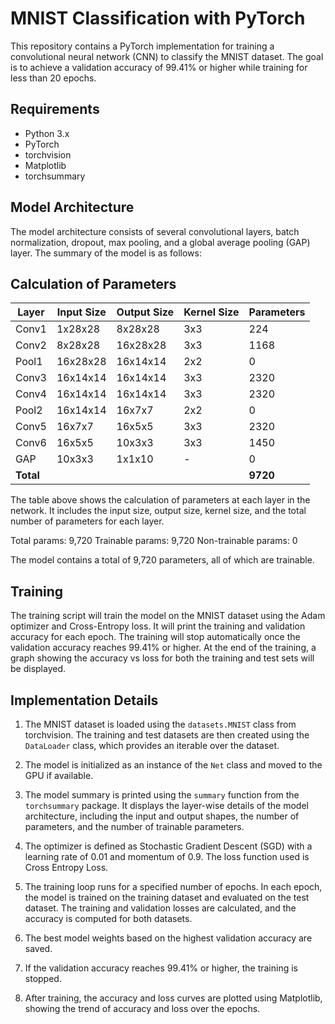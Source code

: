 # MNIST Classification with PyTorch

This repository contains a PyTorch implementation for training a convolutional neural network (CNN) to classify the MNIST dataset. The goal is to achieve a validation accuracy of 99.41% or higher while training for less than 20 epochs.

## Requirements

- Python 3.x
- PyTorch
- torchvision
- Matplotlib
- torchsummary

## Model Architecture

The model architecture consists of several convolutional layers, batch normalization, dropout, max pooling, and a global average pooling (GAP) layer. The summary of the model is as follows:

## Calculation of Parameters

| Layer         | Input Size | Output Size | Kernel Size | Parameters |
|---------------|------------|-------------|-------------|------------|
| Conv1         | 1x28x28    | 8x28x28     | 3x3         | 224        |
| Conv2         | 8x28x28    | 16x28x28    | 3x3         | 1168       |
| Pool1         | 16x28x28   | 16x14x14    | 2x2         | 0          |
| Conv3         | 16x14x14   | 16x14x14    | 3x3         | 2320       |
| Conv4         | 16x14x14   | 16x14x14    | 3x3         | 2320       |
| Pool2         | 16x14x14   | 16x7x7      | 2x2         | 0          |
| Conv5         | 16x7x7     | 16x5x5      | 3x3         | 2320       |
| Conv6         | 16x5x5     | 10x3x3      | 3x3         | 1450       |
| GAP           | 10x3x3     | 1x1x10      | -           | 0          |
| **Total**     |            |             |             | **9720**   |

The table above shows the calculation of parameters at each layer in the network. It includes the input size, output size, kernel size, and the total number of parameters for each layer.

Total params: 9,720
Trainable params: 9,720
Non-trainable params: 0

The model contains a total of 9,720 parameters, all of which are trainable.

## Training

The training script will train the model on the MNIST dataset using the Adam optimizer and Cross-Entropy loss. It will print the training and validation accuracy for each epoch. The training will stop automatically once the validation accuracy reaches 99.41% or higher. At the end of the training, a graph showing the accuracy vs loss for both the training and test sets will be displayed.

## Implementation Details

1. The MNIST dataset is loaded using the `datasets.MNIST` class from torchvision. The training and test datasets are then created using the `DataLoader` class, which provides an iterable over the dataset.

2. The model is initialized as an instance of the `Net` class and moved to the GPU if available.

3. The model summary is printed using the `summary` function from the `torchsummary` package. It displays the layer-wise details of the model architecture, including the input and output shapes, the number of parameters, and the number of trainable parameters.

4. The optimizer is defined as Stochastic Gradient Descent (SGD) with a learning rate of 0.01 and momentum of 0.9. The loss function used is Cross Entropy Loss.

5. The training loop runs for a specified number of epochs. In each epoch, the model is trained on the training dataset and evaluated on the test dataset. The training and validation losses are calculated, and the accuracy is computed for both datasets.

6. The best model weights based on the highest validation accuracy are saved.

7. If the validation accuracy reaches 99.41% or higher, the training is stopped.

8. After training, the accuracy and loss curves are plotted using Matplotlib, showing the trend of accuracy and loss over the epochs.

